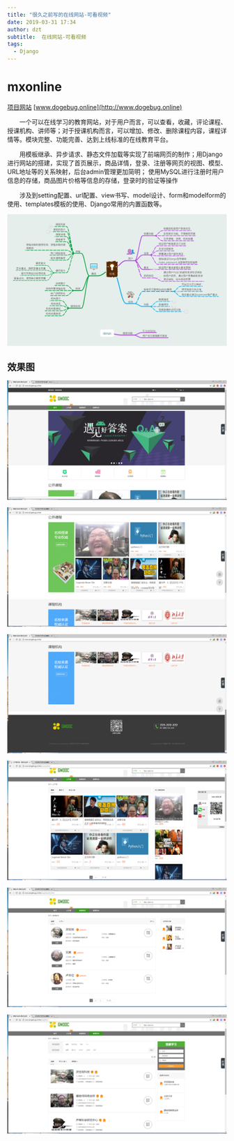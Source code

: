 ```yaml
---
title: "很久之前写的在线网站-可看视频"
date: 2019-03-31 17:34
author: dzt
subtitle:  在线网站-可看视频
tags:
  - Django
---
```



# mxonline

[项目网站](http://www.dogebug.online)   [www.dogebug.online](http://www.dogebug.online)

　　一个可以在线学习的教育网站，对于用户而言，可以查看，收藏，评论课程、授课机构、讲师等；对于授课机构而言，可以增加、修改、删除课程内容，课程详情等。模块完整、功能完善、达到上线标准的在线教育平台。

　　用模板继承、异步请求、静态文件加载等实现了前端网页的制作；用Django进行网站的搭建，实现了首页展示，商品详情，登录、注册等网页的视图、模型、URL地址等的关系映射，后台admin管理更加简明； 使用MySQL进行注册时用户信息的存储，商品图片价格等信息的存储，登录时的验证等操作

　　涉及到setting配置、url配置、view书写、model设计、form和modelform的使用、templates模板的使用、Django常用的内置函数等。

![](https://raw.githubusercontent.com/yanshigou/yanshigou.github.io/master/img/t/mx.jpg)





## 效果图

![](https://raw.githubusercontent.com/yanshigou/yanshigou.github.io/master/img/t/mx1.png)

![](https://raw.githubusercontent.com/yanshigou/yanshigou.github.io/master/img/t/mx2.png)

![](https://raw.githubusercontent.com/yanshigou/yanshigou.github.io/master/img/t/mx3.png)

![](https://raw.githubusercontent.com/yanshigou/yanshigou.github.io/master/img/t/mx4.png)

![](https://raw.githubusercontent.com/yanshigou/yanshigou.github.io/master/img/t/mx5.png)

![](https://raw.githubusercontent.com/yanshigou/yanshigou.github.io/master/img/t/mx6.png)
